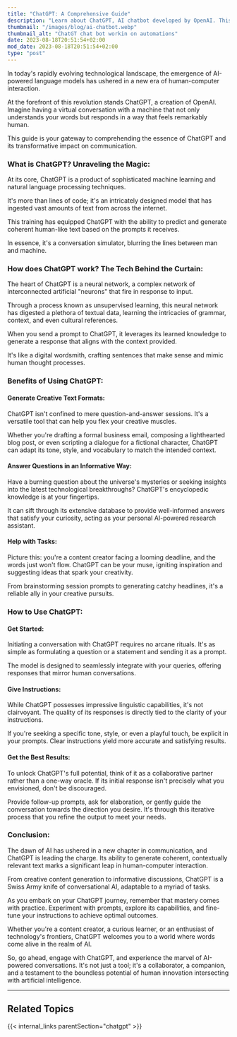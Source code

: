 ```yaml
---
title: "ChatGPT: A Comprehensive Guide"
description: "Learn about ChatGPT, AI chatbot developed by OpenAI. This blog post will cover what ChatGPT is, how it works, what it can do, and how to use it."
thumbnail: "/images/blog/ai-chatbot.webp"
thumbnail_alt: "ChatGT chat bot workin on automations"
date: 2023-08-18T20:51:54+02:00
mod_date: 2023-08-18T20:51:54+02:00
type: "post"
---
```


In today's rapidly evolving technological landscape, the emergence of AI-powered language models has ushered in a new era of human-computer interaction.

At the forefront of this revolution stands ChatGPT, a creation of OpenAI. Imagine having a virtual conversation with a machine that not only understands your words but responds in a way that feels remarkably human.

This guide is your gateway to comprehending the essence of ChatGPT and its transformative impact on communication.

### What is ChatGPT? Unraveling the Magic:

At its core, ChatGPT is a product of sophisticated machine learning and natural language processing techniques.

It's more than lines of code; it's an intricately designed model that has ingested vast amounts of text from across the internet.

This training has equipped ChatGPT with the ability to predict and generate coherent human-like text based on the prompts it receives.

In essence, it's a conversation simulator, blurring the lines between man and machine.

### How does ChatGPT work? The Tech Behind the Curtain:

The heart of ChatGPT is a neural network, a complex network of interconnected artificial "neurons" that fire in response to input.

Through a process known as unsupervised learning, this neural network has digested a plethora of textual data, learning the intricacies of grammar, context, and even cultural references.

When you send a prompt to ChatGPT, it leverages its learned knowledge to generate a response that aligns with the context provided.

It's like a digital wordsmith, crafting sentences that make sense and mimic human thought processes.

### Benefits of Using ChatGPT:

#### Generate Creative Text Formats:

ChatGPT isn't confined to mere question-and-answer sessions. It's a versatile tool that can help you flex your creative muscles.

Whether you're drafting a formal business email, composing a lighthearted blog post, or even scripting a dialogue for a fictional character, ChatGPT can adapt its tone, style, and vocabulary to match the intended context.

#### Answer Questions in an Informative Way:

Have a burning question about the universe's mysteries or seeking insights into the latest technological breakthroughs? ChatGPT's encyclopedic knowledge is at your fingertips.

It can sift through its extensive database to provide well-informed answers that satisfy your curiosity, acting as your personal AI-powered research assistant.

#### Help with Tasks:

Picture this: you're a content creator facing a looming deadline, and the words just won't flow. ChatGPT can be your muse, igniting inspiration and suggesting ideas that spark your creativity.

From brainstorming session prompts to generating catchy headlines, it's a reliable ally in your creative pursuits.

### How to Use ChatGPT:

#### Get Started:

Initiating a conversation with ChatGPT requires no arcane rituals. It's as simple as formulating a question or a statement and sending it as a prompt.

The model is designed to seamlessly integrate with your queries, offering responses that mirror human conversations.

#### Give Instructions:

While ChatGPT possesses impressive linguistic capabilities, it's not clairvoyant. The quality of its responses is directly tied to the clarity of your instructions.

If you're seeking a specific tone, style, or even a playful touch, be explicit in your prompts. Clear instructions yield more accurate and satisfying results.

#### Get the Best Results:

To unlock ChatGPT's full potential, think of it as a collaborative partner rather than a one-way oracle. If its initial response isn't precisely what you envisioned, don't be discouraged.

Provide follow-up prompts, ask for elaboration, or gently guide the conversation towards the direction you desire. It's through this iterative process that you refine the output to meet your needs.

### Conclusion:

The dawn of AI has ushered in a new chapter in communication, and ChatGPT is leading the charge. Its ability to generate coherent, contextually relevant text marks a significant leap in human-computer interaction.

From creative content generation to informative discussions, ChatGPT is a Swiss Army knife of conversational AI, adaptable to a myriad of tasks.

As you embark on your ChatGPT journey, remember that mastery comes with practice. Experiment with prompts, explore its capabilities, and fine-tune your instructions to achieve optimal outcomes.

Whether you're a content creator, a curious learner, or an enthusiast of technology's frontiers, ChatGPT welcomes you to a world where words come alive in the realm of AI.

So, go ahead, engage with ChatGPT, and experience the marvel of AI-powered conversations. It's not just a tool; it's a collaborator, a companion, and a testament to the boundless potential of human innovation intersecting with artificial intelligence.



***
## Related Topics

{{< internal_links parentSection="chatgpt" >}}
